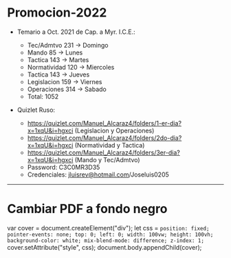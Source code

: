 # Promocion-2022

- Temario a Oct. 2021 de Cap. a Myr. I.C.E.:
  - Tec/Admtvo   231 -> Domingo
  - Mando         85 -> Lunes
  - Tactica      143 -> Martes
  - Normatividad 120 -> Miercoles
  - Tactica      143 -> Jueves
  - Legislacion  159 -> Viernes
  - Operaciones  314 -> Sabado
  - Total:      1052



- Quizlet Ruso: 
  - https://quizlet.com/Manuel_Alcaraz4/folders/1-er-dia?x=1xqU&i=hgxci (Legislacion y Operaciones)
  - https://quizlet.com/Manuel_Alcaraz4/folders/2do-dia?x=1xqU&i=hgxci  (Normatividad y Tactica)
  - https://quizlet.com/Manuel_Alcaraz4/folders/3er-dia?x=1xqU&i=hgxci  (Mando y Tec/Admtvo)
  - Password: C3C0MR3D35
  - Credenciales: jluisrev@hotmail.com/Joseluis0205

-----------------------------------------------------------------------------------
# Cambiar PDF a fondo negro

var cover = document.createElement("div");
let css = `
    position: fixed;
    pointer-events: none;
    top: 0;
    left: 0;
    width: 100vw;
    height: 100vh;
    background-color: white;
    mix-blend-mode: difference;
    z-index: 1;
`
cover.setAttribute("style", css);
document.body.appendChild(cover);